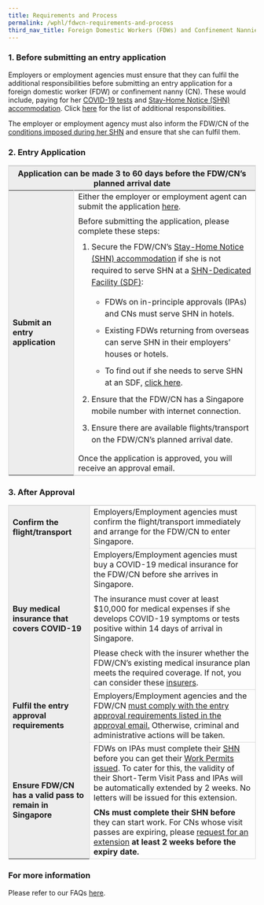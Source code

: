 ```yaml
---
title: Requirements and Process
permalink: /wphl/fdwcn-requirements-and-process
third_nav_title: Foreign Domestic Workers (FDWs) and Confinement Nannies (CNs)
---
```


### 1. Before submitting an entry application

Employers or employment agencies must ensure that they can fulfil the additional responsibilities before submitting an entry application for a foreign domestic worker (FDW) or confinement nanny (CN). These would include, paying for her [COVID-19 tests](/health/covid19-tests) and [Stay-Home Notice (SHN) accommodation](/health/shn). Click [here](https://www.mom.gov.sg/covid-19/advisory-to-fdws-and-employers#additional-responsibilities) for the list of additional responsibilities.

The employer or employment agency must also inform the FDW/CN of the [conditions imposed during her SHN](https://www.mom.gov.sg/covid-19/advisory-to-fdws-and-employers#fdw-must-do)  and ensure that she can fulfil them. 

### 2. Entry Application 

<table>
<thead>
  <tr>
    <th colspan="2" style="font-size:16px;border-top:3px solid #D8D8D8; border-left:1px solid #D8D8D8; border-right:1px solid #D8D8D8; background-color:#EDEDED">Application can be made 3 to 60 days before the FDW/CN’s planned arrival date </th>
    <!-- <th>Scenarios</th>
   <th>Charging Policy for C+ treatment</th> -->
  </tr>
</thead>
<tbody>
  <tr>
    <td rowspan="2" style="font-size:16px;border-left:1px solid #D8D8D8; border-right:1px solid #D8D8D8; border-bottom,:2px solid #D8D8D8;  background-color:#EDEDED"><b>Submit an entry application</b></td>
    <td style="font-size:16px;border-right:1px solid #D8D8D8; border-bottom:2px solid #D8D8D8; ">Either the employer or employment agent can submit the application <a href="https://eservices.ica.gov.sg/STO/">here</a>.
<p style="margin-top:10px; margin-bottom:0px; font-size:16px;">Before submitting the application, please complete these steps: </p>
<ol style="margin-top:0px;">
  <li style="font-size:16px; margin-top:10px; margin-bottom:0px;  line-height:1.5;">Secure the FDW/CN’s <a href="/health/shn">Stay-Home Notice (SHN) accommodation</a> if she is not required to serve SHN at a <a href="/health/shn/sdf">SHN-Dedicated Facility (SDF)</a>:</li>
    <ul>
    <li style="font-size:16px; margin-top:10px; margin-bottom:0px;  line-height:1.5;">FDWs on in-principle approvals (IPAs) and CNs must serve SHN in hotels.</li>
    <li style="font-size:16px; margin-top:10px; margin-bottom:0px;  line-height:1.5;">Existing FDWs returning from overseas can serve SHN in their employers’ houses or hotels.</li>
    <li style="font-size:16px; margin-top:10px; margin-bottom:0px;  line-height:1.5;">To find out if she needs to serve SHN at an SDF, <a href="/wphl/fdwcn-additional-responsibilities">click here</a>.</li>
    </ul>
<li style="font-size:16px; margin-top:10px; margin-bottom:0px;  line-height:1.5;">Ensure that the FDW/CN has a Singapore mobile number with internet connection. </li>
<li style="font-size:16px; margin-top:10px; margin-bottom:0px;  line-height:1.5;">Ensure there are available flights/transport on the FDW/CN’s planned arrival date.</li>
</ol>
<p style="margin-top:10px; margin-bottom:0px; font-size:16px;">Once the application is approved, you will receive an approval email.</p>
 </td>
  </tr>
  </tbody>
</table>

### 3. After Approval

<table>
<tbody>
  <tr>
    <td style="font-size:16px;border-left:1px solid #D8D8D8;border-top:2px solid #D8D8D8; border-right:1px solid #D8D8D8;border-bottom,:1px solid #D8D8D8;  background-color:#EDEDED"><b>Confirm the flight/transport</b></td>
    <td style="font-size:16px;border-right:1px solid #D8D8D8;border-top:2px solid #D8D8D8; border-bottom:1px solid #D8D8D8;">Employers/Employment agencies must confirm the flight/transport immediately and arrange for the FDW/CN to enter Singapore.</td>
  </tr>
    <tr>
    <td style="font-size:16px;border-left:1px solid #D8D8D8; border-right:1px solid #D8D8D8;border-bottom,:1px solid #D8D8D8;  background-color:#EDEDED"><b>Buy medical insurance that covers COVID-19</b></td>
    <td style="font-size:16px;border-right:1px solid #D8D8D8; border-bottom:1px solid #D8D8D8;">Employers/Employment agencies must buy a COVID-19 medical insurance for the FDW/CN before she arrives in Singapore. 
      <p style="margin-top:10px; margin-bottom:0px; font-size:16px;">The insurance must cover at least $10,000 for medical expenses if she develops COVID-19 symptoms or tests positive within 14 days of arrival in Singapore.</p>
      <p style="margin-top:10px; margin-bottom:0px; font-size:16px;">Please check with the insurer whether the FDW/CN’s existing medical insurance plan meets the required coverage. If not, you can consider these <a href="https://www.mom.gov.sg/covid-19/frequently-asked-questions/eligible-claims-and-medical-benefits#where-can-i-buy-covid-19-insurance">insurers</a>.</p>
      </td>
  </tr>
     <tr>
    <td style="font-size:16px;border-left:1px solid #D8D8D8; border-right:1px solid #D8D8D8;border-bottom,:1px solid #D8D8D8;  background-color:#EDEDED"><b>Fulfil the entry approval requirements</b></td>
    <td style="font-size:16px;border-right:1px solid #D8D8D8; border-bottom:1px solid #D8D8D8;">Employers/Employment agencies and the FDW/CN <u>must comply with the entry approval requirements listed in the approval email.</u> Otherwise, criminal and administrative actions will be taken. 
      </td>
  </tr>
       <tr>
    <td style="font-size:16px;border-left:1px solid #D8D8D8; border-right:1px solid #D8D8D8;border-bottom,:1px solid #D8D8D8;  background-color:#EDEDED"><b>Ensure FDW/CN has a valid pass to remain in Singapore </b></td>
    <td style="font-size:16px;border-right:1px solid #D8D8D8; border-bottom:1px solid #D8D8D8;">FDWs on IPAs must complete their <a href="/health/shn">SHN</a> before you can get their <a href="https://www.mom.gov.sg/passes-and-permits/work-permit-for-foreign-domestic-worker/apply-for-work-permit#get-the-permit-issued">Work Permits issued</a>. To cater for this, the validity of their Short-Term Visit Pass and IPAs will be automatically extended by 2 weeks. No letters will be issued for this extension.
       <p style="margin-top:10px; margin-bottom:0px; font-size:16px;"><b>CNs must complete their SHN before</b> they can start work. For CNs whose visit passes are expiring, please <a href="http://www.mom.gov.sg/extend-nanny-visit-pass">request for an extension</a> <b>at least 2 weeks before the expiry date.</b></p>
      </td>
  </tr>
    </tbody>
</table>

### For more information

Please refer to our FAQs [here](/wphl/fdwcn-faq).

